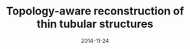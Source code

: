 ---
title: "Topology-aware reconstruction of thin tubular structures"
date: 2014-11-24
venue: "SA '14: SIGGRAPH Asia 2014 Technical Briefs"
authors:
  - name: Tobias Martin
  - name: <strong>Juan Montes Maestre</strong>
  - name: Jean-Charles Bazin
  - name: Tiberiu Popa
paper: https://doi.org/10.1145/2669024.2669035
---